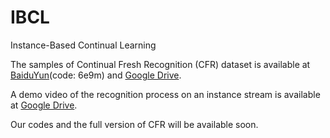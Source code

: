 # IBCL
Instance-Based Continual Learning

The samples of Continual Fresh Recognition (CFR) dataset is available at [BaiduYun](https://pan.baidu.com/s/1Q0GjnADA9VCYga3itF8J7w)(code: 6e9m) and [Google Drive](https://drive.google.com/file/d/1rdQgtsrJMP6Lfx5IjPo-dP5zOpnQ5Htg/view?usp=sharing).

A demo video of the recognition process on an instance stream is available at [Google Drive](https://drive.google.com/file/d/1UkcFjR_GxSrcMkB_7jsm5nI-T0ax4pwy/view?usp=sharing). 

Our codes and the full version of CFR will be available soon.
